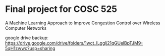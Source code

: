 # Final project for COSC 525
A Machine Learning Approach to Improve Congestion Control over Wireless Computer Networks

google drive backup: https://drive.google.com/drive/folders/1wct_ILgglj21qGUelBpTJM9-5qH1zwwc?usp=sharing
